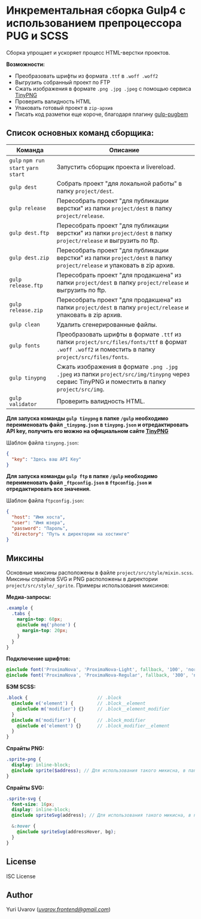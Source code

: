 # Инкрементальная сборка Gulp4 с использованием препроцессора PUG и SCSS

Сборка упрощает и ускоряет процесс HTML-верстки проектов.

**Возможности:**  
+ Преобразовать шрифты из формата `.ttf` в `.woff .woff2`
+ Выгрузить собранный проект по FTP
+ Сжать изображения в формате `.png .jpg .jpeg` c помощью сервиса [TinyPNG](https://tinypng.com/)
+ Проверить валидность HTML
+ Упаковать готовый проект в `zip-архив`
+ Писать код разметки еще короче, благодаря плагину [gulp-pugbem](https://github.com/legostaev-vadim/gulp-pugbem)

## Список основных команд сборщика:

Команда | Описание
----- | -----
`gulp` `npm run start` `yarn start` | Запустить сборщик проекта и livereload.
`gulp dest` | Собрать проект "для локальной работы" в папку `project/dest`.
`gulp release` | Пересобрать проект "для публикации верстки" из папки `project/dest` в папку `project/release`.
`gulp dest.ftp` | Пересобрать проект "для публикации верстки" из папки `project/dest` в папку `project/release` и выгрузить по ftp.
`gulp dest.zip` | Пересобрать проект "для публикации верстки" из папки `project/dest` в папку `project/release` и упаковать в zip архив.
`gulp release.ftp` | Пересобрать проект "для продакшена" из папки `project/dest` в папку `project/release` и выгрузить по ftp.
`gulp release.zip` | Пересобрать проект "для продакшена" из папки `project/dest` в папку `project/release` и упаковать в zip архив.
`gulp clean` | Удалить сгенерированные файлы.
`gulp fonts` | Преобразовать шрифты в формате `.ttf` из папки `project/src/files/fonts/ttf` в формат `.woff .woff2` и поместить в папку `project/src/files/fonts`.
`gulp tinypng` | Сжать изображения в формате `.png .jpg .jpeg` из папки `project/src/img/tinypng` через сервис TinyPNG и поместить в папку `project/src/img`.
`gulp validator` | Проверить валидность HTML.

**Для запуска команды `gulp tinypng` в папке `/gulp` необходимо переименовать файл `_tinypng.json` в `tinypng.json` и отредактировать API key, получить его можно на официальном сайте [TinyPNG](https://tinypng.com/developers)**

Шаблон файла `tinypng.json`:
```json
{
  "key": "Здесь ваш API Key"
}
```
**Для запуска команды `gulp ftp` в папке `/gulp` необходимо переименовать файл `_ftpconfig.json` в `ftpconfig.json` и отредактировать все значения.**

Шаблон файла `ftpconfig.json`:
```json
{
  "host": "Имя хоста",
  "user": "Имя юзера",
  "password": "Пароль",
  "directory": "Путь к директории на хостинге"
}
```

## Миксины

Основные миксины расположены в файле `project/src/style/mixin.scss`.
Миксины спрайтов SVG и PNG расположены в директории `project/src/style/_sprite`.
Примеры использования миксинов:

**Медиа-запросы:**

```scss
.example {
  .tabs {
    margin-top: 60px;
    @include mq('phone') {
      margin-top: 20px;
    }
  }
}
```

**Подключение шрифтов:**

```scss
@include font('ProximaNova', 'ProximaNova-Light', fallback, '100', 'normal');
@include font('ProximaNova', 'ProximaNova-Regular', fallback, '300', 'normal');
```

**БЭМ SCSS:**

```scss
.block {                          // .block
  @include e('element') {         // .block__element
    @include m('modifier') {}     // .block__element_modifier
  }
  @include m('modifier') {        // .block_modifier
    @include e('element') {}      // .block_modifier__element
  }
}
```

**Cпрайты PNG:**

```scss
.sprite-png {
  display: inline-block;
  @include sprite($address); // Для использования такого микисна, в папке project/src/img/_sprite/png должен лежать файл address.png
}
```

**Cпрайты SVG:**

```scss
.sprite-svg {
  font-size: 16px;
  display: inline-block;
  @include spriteSvg(address); // Для использования такого микисна, в папке project/src/img/_sprite/svg должен лежать файл address.svg

  &:hover {
    @include spriteSvg(addressHover, bg);
  }
}
```
## License

ISC License

## Author

Yuri Uvarov (*uvarov.frontend@gmail.com*)
